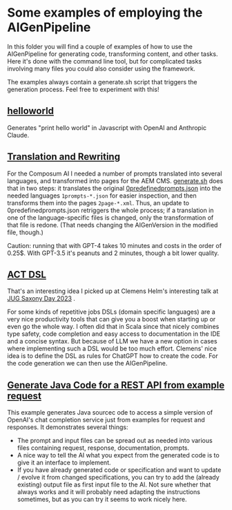 # Some examples of employing the AIGenPipeline

In this folder you will find a couple of examples of how to use the AIGenPipeline for generating code, transforming 
content, and other tasks. Here it's done with the command line tool, but for complicated tasks involving many files
you could also consider using the framework.

The examples always contain a generate.sh script that triggers the generation process. Feel free to experiment with 
this!

## [helloworld](helloworld/)

Generates "print hello world" in Javascript with OpenAI and Anthropic Claude.

## [Translation and Rewriting](translationAndTransformation/)

For the Composum AI I needed a number of prompts translated into several languages, and transformed into pages for 
the AEM CMS. [generate.sh](translationAndTransformation/generate.sh) does that in two steps: it translates the
original [0predefinedprompts.json](translationAndTransformation/0predefinedprompts.json) into the needed languages
`1prompts-*.json` for easier inspection, and then transforms them into the pages `2page-*.xml`. Thus, an update to 
0predefinedprompts.json retriggers the whole process; if a translation in one of the language-specific files is 
changed, only the transformation of that file is redone. (That needs changing the AIGenVersion in the modified file,
though.)

Caution: running that with GPT-4 takes 10 minutes and costs in the order of 0.25$. With GPT-3.5 it's peanuts and 2
minutes, though a bit lower quality.

## [ACT DSL](actDSL)

That's an interesting idea I picked up at Clemens Helm's interesting talk at
[JUG Saxony Day 2023](https://jugsaxony.org/timeline/2023/9/29/JSD2023) .

For some kinds of repetitive jobs DSLs (domain specific languages) are a very nice productivity tools that can
give you a boost when starting up or even go the whole way. I often did that in Scala since that nicely combines
type safety, code completion and easy access to documentation in the IDE and a concise syntax. But because of LLM
we have a new option in cases where implementing such a DSL would be too much effort. Clemens' nice idea is to define 
the DSL as rules for ChatGPT how to create the code. For the code generation we can then use the AIGenPipeline.

## [Generate Java Code for a REST API from example request](requesttocode/)

This example generates Java sourcec ode to access a simple version of OpenAI's chat completion service just from 
examples for request and responses. It demonstrates several things:

- The prompt and input files can be spread out as needed into various files containing request, response, 
  documentation, prompts.
- A nice way to tell the AI what you expect from the generated code is to give it an interface to implement.
- If you have already generated code or specification and want to update / evolve it from changed specifications, you 
  can try to add the (already existing) output file as first input file to the AI. Not sure whether that always 
  works and it will probably need adapting the instructions sometimes, but as you can try it seems to work nicely here.
